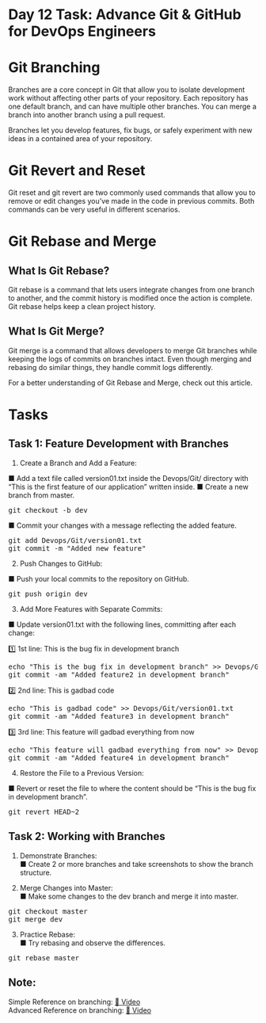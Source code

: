 # Day 12 Task: Advance Git & GitHub for DevOps Engineers
# Git Branching
Branches are a core concept in Git that allow you to isolate development work without affecting other parts of your repository. Each repository has one default branch, and can have multiple other branches. You can merge a branch into another branch using a pull request.

Branches let you develop features, fix bugs, or safely experiment with new ideas in a contained area of your repository.

# Git Revert and Reset
Git reset and git revert are two commonly used commands that allow you to remove or edit changes you’ve made in the code in previous commits. Both commands can be very useful in different scenarios.

# Git Rebase and Merge

## What Is Git Rebase?
Git rebase is a command that lets users integrate changes from one branch to another, and the commit history is modified once the action is complete. Git rebase helps keep a clean project history.

## What Is Git Merge?
Git merge is a command that allows developers to merge Git branches while keeping the logs of commits on branches intact. Even though merging and rebasing do similar things, they handle commit logs differently.

For a better understanding of Git Rebase and Merge, check out this article.

# Tasks
## Task 1: Feature Development with Branches
1. Create a Branch and Add a Feature:

■ Add a text file called version01.txt inside the Devops/Git/ directory with “This is the first feature of our application” written inside.
■ Create a new branch from master.
<pre>
git checkout -b dev
</pre>

■ Commit your changes with a message reflecting the added feature.
<pre>
git add Devops/Git/version01.txt
git commit -m "Added new feature"
</pre>

2. Push Changes to GitHub:

■ Push your local commits to the repository on GitHub.
<pre>
git push origin dev
</pre>

3. Add More Features with Separate Commits:

■ Update version01.txt with the following lines, committing after each change:

1️⃣ 1st line: This is the bug fix in development branch
<pre>
echo "This is the bug fix in development branch" >> Devops/Git/version01.txt
git commit -am "Added feature2 in development branch"
</pre>

2️⃣ 2nd line: This is gadbad code
<pre>
echo "This is gadbad code" >> Devops/Git/version01.txt
git commit -am "Added feature3 in development branch"
</pre>

3️⃣ 3rd line: This feature will gadbad everything from now
<pre>
echo "This feature will gadbad everything from now" >> Devops/Git/version01.txt
git commit -am "Added feature4 in development branch"
</pre>

4. Restore the File to a Previous Version:

■ Revert or reset the file to where the content should be “This is the bug fix in development branch”.
<pre>
git revert HEAD~2
</pre>

## Task 2: Working with Branches
1. Demonstrate Branches:</br>
■ Create 2 or more branches and take screenshots to show the branch structure.</br>

2. Merge Changes into Master:</br>
■ Make some changes to the dev branch and merge it into master.</br>
<pre>
git checkout master
git merge dev
</pre>

3. Practice Rebase:</br>
■ Try rebasing and observe the differences.</br>
<pre>
git rebase master
</pre>

## Note:</br>
Simple Reference on branching: [🎥 Video](https://www.youtube.com/watch?v=NzjK9beT_CY)  
Advanced Reference on branching: [🎥 Video](https://www.youtube.com/watch?v=7xhkEQS3dXw)